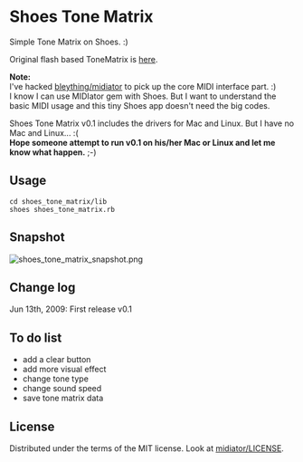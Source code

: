Shoes Tone Matrix
=================

Simple Tone Matrix on Shoes. :)

Original flash based ToneMatrix is [here](http://lab.andre-michelle.com/tonematrix).


**Note:**   
I've hacked [bleything/midiator](http://github.com/bleything/midiator/tree/master) to pick up the core MIDI interface part. :)   
I know I can use MIDIator gem with Shoes. But I want to understand the basic MIDI usage and this tiny Shoes app doesn't need the big codes.

Shoes Tone Matrix v0.1 includes the drivers for Mac and Linux. But I have no Mac and Linux... :(   
**Hope someone attempt to run v0.1 on his/her Mac or Linux and let me know what happen.** ;-)


Usage
-----

	cd shoes_tone_matrix/lib
	shoes shoes_tone_matrix.rb


Snapshot
--------
![shoes\_tone\_matrix\_snapshot.png](http://github.com/ashbb/piano/raw/master/shoes_tone_matrix_snapshot.png)


Change log
----------
Jun 13th, 2009: First release v0.1


To do list
----------

- add a clear button
- add more visual effect
- change tone type
- change sound speed
- save tone matrix data


License
-------
Distributed under the terms of the MIT license.
Look at [midiator/LICENSE](http://github.com/bleything/midiator/tree/master/LICENSE).
